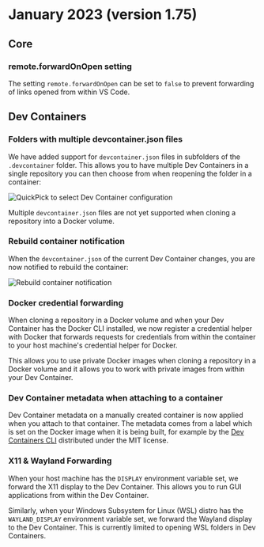# January 2023 (version 1.75)

## Core

### remote.forwardOnOpen setting

The setting `remote.forwardOnOpen` can be set to `false` to prevent forwarding of links opened from within VS Code.

## Dev Containers

### Folders with multiple devcontainer.json files

We have added support for `devcontainer.json` files in subfolders of the `.devcontainer` folder. This allows you to have multiple Dev Containers in a single repository you can then choose from when reopening the folder in a container:

![QuickPick to select Dev Container configuration](images/1_75/select-devcontainer-config.png)

Multiple `devcontainer.json` files are not yet supported when cloning a repository into a Docker volume.

### Rebuild container notification

When the `devcontainer.json` of the current Dev Container changes, you are now notified to rebuild the container:

![Rebuild container notification](images/1_75/rebuild-devcontainer-notification.png)

### Docker credential forwarding

When cloning a repository in a Docker volume and when your Dev Container has the Docker CLI installed, we now register a credential helper with Docker that forwards requests for credentials from within the container to your host machine's credential helper for Docker.

This allows you to use private Docker images when cloning a repository in a Docker volume and it allows you to work with private images from within your Dev Container.

### Dev Container metadata when attaching to a container

Dev Container metadata on a manually created container is now applied when you attach to that container. The metadata comes from a label which is set on the Docker image when it is being built, for example by the [Dev Containers CLI](https://github.com/devcontainers/cli) distributed under the MIT license.

### X11 & Wayland Forwarding

When your host machine has the `DISPLAY` environment variable set, we forward the X11 display to the Dev Container. This allows you to run GUI applications from within the Dev Container.

Similarly, when your Windows Subsystem for Linux (WSL) distro has the `WAYLAND_DISPLAY` environment variable set, we forward the Wayland display to the Dev Container. This is currently limited to opening WSL folders in Dev Containers.
